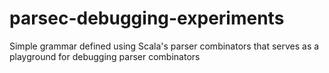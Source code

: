 parsec-debugging-experiments
============================

Simple grammar defined using Scala&#39;s parser combinators that serves as a playground for debugging parser combinators